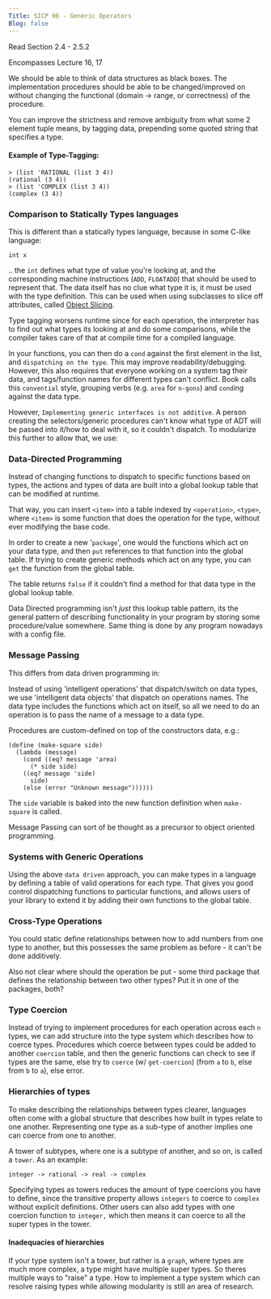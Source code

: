 ```yaml
---
Title: SICP 06 - Generic Operators
Blog: false
---
```


Read Section 2.4 - 2.5.2

Encompasses Lecture 16, 17

We should be able to think of data structures as black boxes. The implementation procedures should be able to be changed/improved on without changing the functional (domain -> range, or correctness) of the procedure.

You can improve the strictness and remove ambiguity from what some 2 element tuple means, by tagging data, prepending some quoted string that specifies a type.

#### Example of Type-Tagging:

```
> (list 'RATIONAL (list 3 4))
(rational (3 4))
> (list 'COMPLEX (list 3 4))
(complex (3 4))
```

### Comparison to Statically Types languages

This is different than a statically types language, because in some C-like language:

```
int x
```

.. the `int` defines what type of value you're looking at, and the corresponding machine instructions (`ADD`, `FLOATADD`) that should be used to represent that. The data itself has no clue what type it is, it must be used with the type definition. This can be used when using subclasses to slice off attributes, called [Object Slicing](https://en.wikipedia.org/wiki/Object_slicing).

Type tagging worsens runtime since for each operation, the interpreter has to find out what types its looking at and do some comparisons, while the compiler takes care of that at compile time for a compiled language.

In your functions, you can then do a `cond` against the first element in the list, and `dispatching on the type`. This may improve readability/debugging. However, this also requires that everyone working on a system tag their data, and tags/function names for different types can't conflict. Book calls this `convential` style, grouping verbs (e.g. `area` for `n-gons`) and `cond`ing against the data type.

However, `Implementing generic interfaces is not additive`. A person creating the selectors/generic procedures can't know what type of ADT will be passed into it/how to deal with it, so it couldn't dispatch. To modularize this further to allow that, we use:


### Data-Directed Programming

Instead of changing functions to dispatch to specific functions based on types, the actions and types of data are built into a global lookup table that can be modified at runtime.

That way, you can insert `<item>` into a table indexed by `<operation>`, `<type>`, where `<item>` is some function that does the operation for the type, without ever modifying the base code.

In order to create a new '`package`', one would the functions which act on your data type, and then `put` references to that function into the global table. If trying to create generic methods which act on any type, you can `get` the function from the global table.

The table returns `false` if it couldn't find a method for that data type in the global lookup table.

Data Directed programming isn't *just* this lookup table pattern, its the general pattern of describing functionality in your program by storing some procedure/value somewhere. Same thing is done by any program nowadays with a config file.

### Message Passing

This differs from data driven programming in:

Instead of using 'intelligent operations' that dispatch/switch on data types, we use 'intelligent data objects' that dispatch on operations names. The data type includes the functions which act on itself, so all we need to do an operation is to pass the name of a message to a data type.

Procedures are custom-defined on top of the constructors data, e.g.:

```
(define (make-square side)
  (lambda (message)
    (cond ((eq? message 'area)
      (* side side)
    ((eq? message 'side)
      side)
    (else (error "Unknown message"))))))
```

The `side` variable is baked into the new function definition when `make-square` is called.

Message Passing can sort of be thought as a precursor to object oriented programming.

### Systems with Generic Operations

Using the above `data driven` approach, you can make types in a language by defining a table of valid operations for each type. That gives you good control dispatching functions to particular functions, and allows users of your library to extend it by adding their own functions to the global table.

### Cross-Type Operations

You could static define relationships between how to add numbers from one type to another, but this possesses the same problem as before - it can't be done additively.

Also not clear where should the operation be put - some third package that defines the relationship between two other types? Put it in one of the packages, both?

### Type Coercion

Instead of trying to implement procedures for each operation across each `n` types, we can add structure into the type system which describes how to coerce types. Procedures which coerce between types could be added to another `coercion` table, and then the generic functions can check to see if types are the same, else try to `coerce` (w/ `get-coercion`) (from `a` to `b`, else from `b` to `a`), else error.

### Hierarchies of types

To make describing the relationships between types clearer, languages often come with a global structure that describes how built in types relate to one another. Representing one type as a sub-type of another implies one can coerce from one to another.

A tower of subtypes, where one is a subtype of another, and so on, is called a `tower`. As an example:

`integer -> rational -> real -> complex`

Specifying types as towers reduces the amount of type coercions you have to define, since the transitive property allows `integers` to coerce to `complex` without explicit definitions. Other users can also add types with one coercion function to `integer,` which then means it can coerce to all the super types in the tower.

#### Inadequacies of hierarchies

If your type system isn't a tower, but rather is a `graph`, where types are much more complex, a type might have multiple super types. So theres multiple ways to "raise" a type. How to implement a type system which can resolve raising types while allowing modularity is still an area of research.
